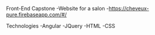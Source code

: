 Front-End Capstone
  -Website for a salon
  -https://cheveux-pure.firebaseapp.com/#/

Technologies
  -Angular
  -JQuery
  -HTML
  -CSS

